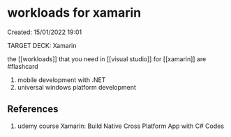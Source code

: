 # workloads for xamarin 
Created: 15/01/2022 19:01 

TARGET DECK: Xamarin

the [[workloads]] that you need in [[visual studio]] for [[xamarin]] are #flashcard 
1. mobile development with .NET 
2. universal windows platform development
<!--ID: 1642289131186-->


## References 
1. udemy course Xamarin: Build Native Cross Platform App with C# Codes